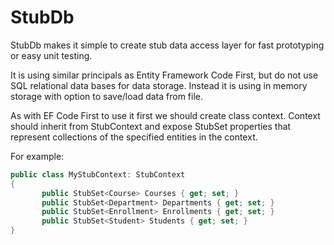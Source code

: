 StubDb
======

StubDb makes it simple to create stub data access layer for fast prototyping or easy unit testing.

It is using similar principals as Entity Framework Code First, but do not use SQL relational data bases for data storage. Instead it is using in memory storage with option to save/load data from file.

As with EF Code First to use it first we should create class context. Context should inherit from StubContext and expose StubSet properties that represent collections of the specified entities in the context.

For example:

```C#
public class MyStubContext: StubContext 
{ 
       public StubSet<Course> Courses { get; set; } 
       public StubSet<Department> Departments { get; set; } 
       public StubSet<Enrollment> Enrollments { get; set; } 
       public StubSet<Student> Students { get; set; } 
}
```
